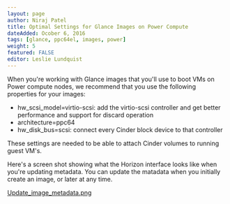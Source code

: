 ```yaml
---
layout: page
author: Niraj Patel
title: Optimal Settings for Glance Images on Power Compute
dateAdded: Ocober 6, 2016
tags: [glance, ppc64el, images, power]
weight: 5
featured: FALSE
editor: Leslie Lundquist
---
```


When you're working with Glance images that you'll use to boot VMs on Power compute nodes, we recommend that you use the following properties for your images:

 * hw_scsi_model=virtio-scsi: add the virtio-scsi controller and get better performance and support for discard operation
 * architecture=ppc64
 * hw_disk_bus=scsi: connect every Cinder block device to that controller

These settings are needed to be able to attach Cinder volumes to running guest VM's.

Here's a screen shot showing what the Horizon interface looks like when you're updating metadata. You can update the matadata when you initially create an image, or later at any time.

[Update_image_metadata.png]()
